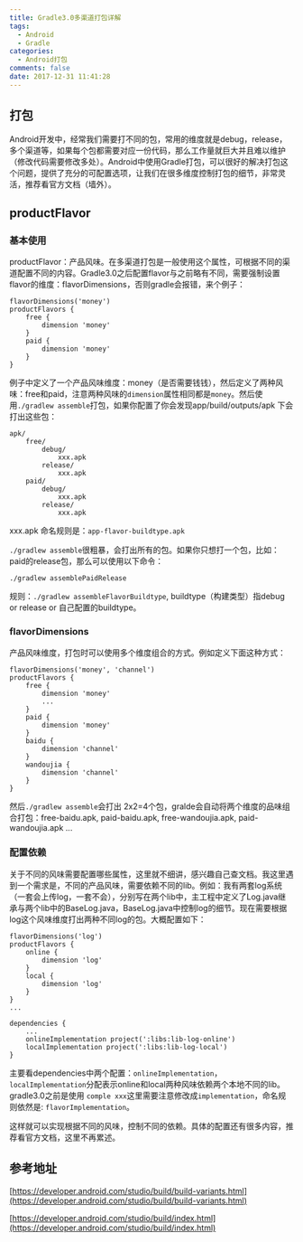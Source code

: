 ```yaml
---
title: Gradle3.0多渠道打包详解
tags:
  - Android
  - Gradle
categories:
  - Android打包
comments: false
date: 2017-12-31 11:41:28
---
```



## 打包

Android开发中，经常我们需要打不同的包，常用的维度就是debug，release，多个渠道等，如果每个包都需要对应一份代码，那么工作量就巨大并且难以维护（修改代码需要修改多处）。Android中使用Gradle打包，可以很好的解决打包这个问题，提供了充分的可配置选项，让我们在很多维度控制打包的细节，非常灵活，推荐看官方文档（墙外）。

<!-- more -->

## productFlavor

### 基本使用

productFlavor：产品风味。在多渠道打包是一般使用这个属性，可根据不同的渠道配置不同的内容。Gradle3.0之后配置flavor与之前略有不同，需要强制设置flavor的维度：flavorDimensions，否则gradle会报错，来个例子：

```
flavorDimensions('money')
productFlavors {
    free {
        dimension 'money'
    }
    paid {
        dimension 'money'
    }
}
```

例子中定义了一个产品风味维度：money（是否需要钱钱），然后定义了两种风味：free和paid，注意两种风味的`dimension`属性相同都是`money`。然后使用`./gradlew assemble`打包，如果你配置了你会发现app/build/outputs/apk 下会打出这些包：

```
apk/
	free/
		debug/
			xxx.apk
		release/
			xxx.apk
	paid/
		debug/
			xxx.apk
		release/
			xxx.apk
```

xxx.apk 命名规则是：`app-flavor-buildtype.apk`

`./gradlew assemble`很粗暴，会打出所有的包。如果你只想打一个包，比如：paid的release包，那么可以使用以下命令：

```
./gradlew assemblePaidRelease
```

规则：`./gradlew assembleFlavorBuildtype`, buildtype（构建类型）指debug or release or 自己配置的buildtype。

### flavorDimensions

产品风味维度，打包时可以使用多个维度组合的方式。例如定义下面这种方式：

```
flavorDimensions('money', 'channel')
productFlavors {
    free {
        dimension 'money'
        ...
    }
    paid {
        dimension 'money'
    }
    baidu {
        dimension 'channel'
    }
    wandoujia {
        dimension 'channel'
    }
}
```

然后`./gradlew assemble`会打出 2x2=4个包，gralde会自动将两个维度的品味组合打包：free-baidu.apk, paid-baidu.apk, free-wandoujia.apk, paid-wandoujia.apk ...

### 配置依赖

关于不同的风味需要配置哪些属性，这里就不细讲，感兴趣自己查文档。我这里遇到一个需求是，不同的产品风味，需要依赖不同的lib。例如：我有两套log系统（一套会上传log，一套不会），分别写在两个lib中，主工程中定义了Log.java继承与两个lib中的BaseLog.java，BaseLog.java中控制log的细节。现在需要根据log这个风味维度打出两种不同log的包。大概配置如下：

```
flavorDimensions('log')
productFlavors {
    online {
        dimension 'log'
    }
    local {
        dimension 'log'
    }
}
...

dependencies {
    ...
    onlineImplementation project(':libs:lib-log-online')
    localImplementation project(':libs:lib-log-local')
}
```

主要看dependencies中两个配置：`onlineImplementation`，`localImplementation`分配表示online和local两种风味依赖两个本地不同的lib。gradle3.0之前是使用 `comple xxx`这里需要注意修改成`implementation`，命名规则依然是: `flavorImplementation`。

这样就可以实现根据不同的风味，控制不同的依赖。具体的配置还有很多内容，推荐看官方文档，这里不再累述。



## 参考地址

[https://developer.android.com/studio/build/build-variants.html](https://developer.android.com/studio/build/build-variants.html)

[https://developer.android.com/studio/build/index.html](https://developer.android.com/studio/build/index.html)



